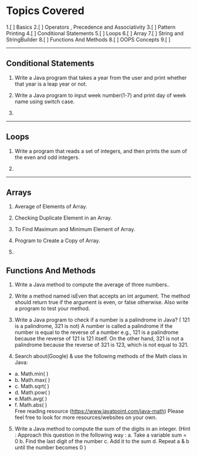 # Topics Covered

1.[ ] Basics
2.[ ] Operators , Precedence and Associativity
3.[ ] Pattern Printing
4.[ ] Conditional Statements
5.[ ] Loops
6.[ ] Array
7.[ ] String and StringBuilder
8.[ ] Functions And Methods
8.[ ] OOPS Concepts
9.[ ] 

<hr>

## Conditional Statements

1. Write a Java program that takes a year from the user and print whether that
   year is a leap year or not.


2. Write a Java program to input week number(1-7) and print day of week name
   using switch case.
3.

<hr>

## Loops

1. Write a program that reads a set of integers, and then prints the sum of the
   even and odd integers.

2.

<hr>

## Arrays

1. Average of Elements of Array.


2. Checking Duplicate Element in an Array.


3. To Find Maximum and Minimum Element of Array.


4. Program to Create a Copy of Array.


5.

## Functions And Methods

1. Write a Java method to compute the average of three numbers..


2. Write a method named isEven that accepts an int argument. The method
   should return true if the argument is even, or false otherwise. Also write a program to test your
   method.


3. Write a Java program to check if a number is a palindrome in Java? ( 121 is a
   palindrome, 321 is not)
   A number is called a palindrome if the number is equal to the reverse of a number e.g., 121 is a
   palindrome because the reverse of 121 is 121 itself. On the other hand, 321 is not a
   palindrome because the reverse of 321 is 123, which is not equal to 321.


4. Search about(Google) & use the following methods of the Math class in Java:

* a. Math.min( )
* b. Math.max( )
* c. Math.sqrt( )
* d. Math.pow( )
* e.Math.avg( )
* f. Math.abs( ) <br>
  Free reading resource (https://www.javatpoint.com/java-math)
  Please feel free to look for more resources/websites on your own.

5. Write a Java method to compute the sum of the digits in an integer.
   (Hint : Approach this question in the following way :
   a. Take a variable sum = 0
   b. Find the last digit of the number
   c. Add it to the sum
   d. Repeat a & b until the number becomes 0 )
